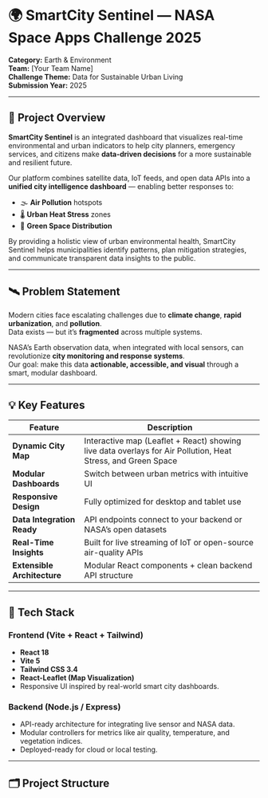 # 🌍 SmartCity Sentinel — NASA Space Apps Challenge 2025

**Category:** Earth & Environment  
**Team:** [Your Team Name]  
**Challenge Theme:** Data for Sustainable Urban Living  
**Submission Year:** 2025  

---

## 🚀 Project Overview

**SmartCity Sentinel** is an integrated dashboard that visualizes real-time environmental and urban indicators to help city planners, emergency services, and citizens make **data-driven decisions** for a more sustainable and resilient future.

Our platform combines satellite data, IoT feeds, and open data APIs into a **unified city intelligence dashboard** — enabling better responses to:

- 🌫️ **Air Pollution** hotspots  
- 🌡️ **Urban Heat Stress** zones  
- 🌳 **Green Space Distribution**

By providing a holistic view of urban environmental health, SmartCity Sentinel helps municipalities identify patterns, plan mitigation strategies, and communicate transparent data insights to the public.

---

## 🛰️ Problem Statement

Modern cities face escalating challenges due to **climate change**, **rapid urbanization**, and **pollution**.  
Data exists — but it’s **fragmented** across multiple systems.

NASA’s Earth observation data, when integrated with local sensors, can revolutionize **city monitoring and response systems**.  
Our goal: make this data **actionable, accessible, and visual** through a smart, modular dashboard.

---

## 💡 Key Features

| Feature | Description |
|----------|-------------|
| **Dynamic City Map** | Interactive map (Leaflet + React) showing live data overlays for Air Pollution, Heat Stress, and Green Space |
| **Modular Dashboards** | Switch between urban metrics with intuitive UI |
| **Responsive Design** | Fully optimized for desktop and tablet use |
| **Data Integration Ready** | API endpoints connect to your backend or NASA’s open datasets |
| **Real-Time Insights** | Built for live streaming of IoT or open-source air-quality APIs |
| **Extensible Architecture** | Modular React components + clean backend API structure |

---

## 🧠 Tech Stack

### Frontend (Vite + React + Tailwind)
- **React 18**
- **Vite 5**
- **Tailwind CSS 3.4**
- **React-Leaflet (Map Visualization)**
- Responsive UI inspired by real-world smart city dashboards.

### Backend (Node.js / Express)
- API-ready architecture for integrating live sensor and NASA data.
- Modular controllers for metrics like air quality, temperature, and vegetation indices.
- Deployed-ready for cloud or local testing.

---

## 🗂️ Project Structure


